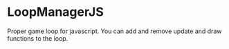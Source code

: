# LoopManagerJS
Proper game loop for javascript. You can add and remove update and draw functions to the loop.
